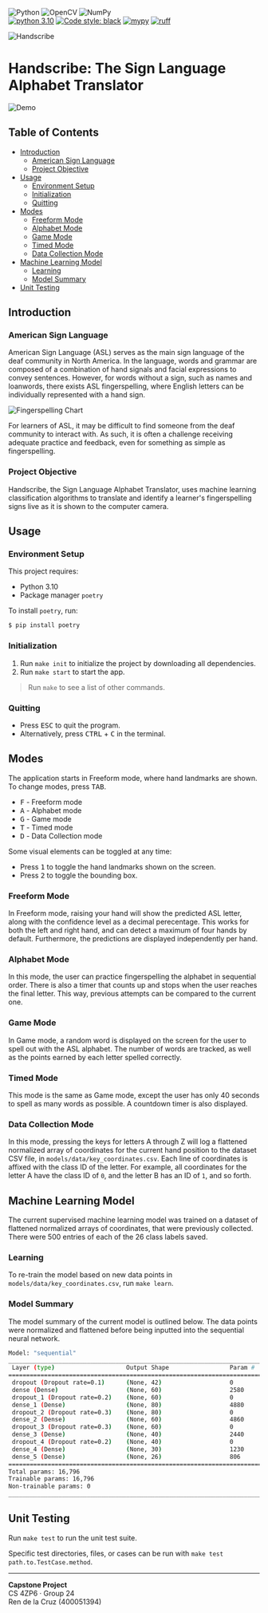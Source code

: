 ![Python](https://img.shields.io/badge/python-3670A0?style=for-the-badge&logo=python&logoColor=ffdd54) 
![OpenCV](https://img.shields.io/badge/opencv-%23white.svg?style=for-the-badge&logo=opencv&logoColor=white)
![NumPy](https://img.shields.io/badge/numpy-%23013243.svg?style=for-the-badge&logo=numpy&logoColor=white)  
[![python 3.10](https://img.shields.io/badge/Python-3.10-3776AB.svg?style=flat&logo=python&logoColor=white)](https://www.python.org)
[![Code style: black](https://img.shields.io/badge/code%20style-black-000000.svg)](https://github.com/psf/black)
[![mypy](https://img.shields.io/badge/type_checker-mypy-teal.svg)](http://mypy-lang.org/)
[![ruff](https://img.shields.io/badge/linter-ruff-red.svg)](https://pypi.org/project/ruff/)


![Handscribe](docs/assets/logo-border-circles.png)

# **Handscribe**: The Sign Language Alphabet Translator  <!-- omit from toc -->


![Demo](docs/assets/demo.gif)

## Table of Contents <!-- omit from toc -->

- [Introduction](#introduction)
  - [American Sign Language](#american-sign-language)
  - [Project Objective](#project-objective)
- [Usage](#usage)
  - [Environment Setup](#environment-setup)
  - [Initialization](#initialization)
  - [Quitting](#quitting)
- [Modes](#modes)
  - [Freeform Mode](#freeform-mode)
  - [Alphabet Mode](#alphabet-mode)
  - [Game Mode](#game-mode)
  - [Timed Mode](#timed-mode)
  - [Data Collection Mode](#data-collection-mode)
- [Machine Learning Model](#machine-learning-model)
  - [Learning](#learning)
  - [Model Summary](#model-summary)
- [Unit Testing](#unit-testing)

## Introduction

### American Sign Language

American Sign Language (ASL) serves as the main sign language of the deaf community in North America. In the language, words and grammar are composed of a combination of hand signals and facial expressions to convey sentences. However, for words without a sign, such as names and loanwords, there exists ASL fingerspelling, where English letters can be individually represented with a hand sign.

![Fingerspelling Chart](docs/assets/fingerspelling-chart.png)

For learners of ASL, it may be difficult to find someone from the deaf community to interact with. As such, it is often a challenge receiving adequate practice and feedback, even for something as simple as fingerspelling.

### Project Objective

Handscribe, the Sign Language Alphabet Translator, uses machine learning classification algorithms to translate and identify a learner's fingerspelling signs live as it is shown to the computer camera.

## Usage

### Environment Setup

This project requires:
- Python 3.10
- Package manager `poetry`

To install `poetry`, run:

```sh
$ pip install poetry
```

### Initialization

1. Run `make init` to initialize the project by downloading all dependencies.
2. Run `make start` to start the app.

> Run `make` to see a list of other commands.

### Quitting

- Press <kbd>ESC</kbd> to quit the program.
- Alternatively, press <kbd>CTRL</kbd> + <kbd>C</kbd> in the terminal.

## Modes

The application starts in Freeform mode, where hand landmarks are shown. To change modes, press <kbd>TAB</kbd>.

- <kbd>F</kbd> - Freeform mode
- <kbd>A</kbd> - Alphabet mode
- <kbd>G</kbd> - Game mode
- <kbd>T</kbd> - Timed mode
- <kbd>D</kbd> - Data Collection mode

Some visual elements can be toggled at any time:

- Press <kbd>1</kbd> to toggle the hand landmarks shown on the screen.
- Press <kbd>2</kbd> to toggle the bounding box.

### Freeform Mode

In Freeform mode, raising your hand will show the predicted ASL letter, along with the confidence level as a decimal perecentage. This works for both the left and right hand, and can detect a maximum of four hands by default. Furthermore, the predictions are displayed independently per hand.

### Alphabet Mode

In this mode, the user can practice fingerspelling the alphabet in sequential order. There is also a timer that counts up and stops when the user reaches the final letter. This way, previous attempts can be compared to the current one.

### Game Mode

In Game mode, a random word is displayed on the screen for the user to spell out with the ASL alphabet. The number of words are tracked, as well as the points earned by each letter spelled correctly.

### Timed Mode

This mode is the same as Game mode, except the user has only 40 seconds to spell as many words as possible. A countdown timer is also displayed.

### Data Collection Mode

In this mode, pressing the keys for letters A through Z will log a flattened normalized array of coordinates for the current hand position to the dataset CSV file, in `models/data/key_coordinates.csv`. Each line of coordinates is affixed with the class ID of the letter. For example, all coordinates for the letter A have the class ID of `0`, and the letter B has an ID of `1`, and so forth.


## Machine Learning Model

The current supervised machine learning model was trained on a dataset of flattened normalized arrays of coordinates, that were previously collected. There were 500 entries of each of the 26 class labels saved.

### Learning

To re-train the model based on new data points in `models/data/key_coordinates.csv`, run `make learn`.


### Model Summary

The model summary of the current model is outlined below. The data points were normalized and flattened before being inputted into the sequential neural network.

```sh
Model: "sequential"
__________________________________________________________________________
 Layer (type)                    Output Shape                 Param #     
==========================================================================
 dropout (Dropout rate=0.1)      (None, 42)                   0           
 dense (Dense)                   (None, 60)                   2580        
 dropout_1 (Dropout rate=0.2)    (None, 60)                   0           
 dense_1 (Dense)                 (None, 80)                   4880        
 dropout_2 (Dropout rate=0.3)    (None, 80)                   0           
 dense_2 (Dense)                 (None, 60)                   4860        
 dropout_3 (Dropout rate=0.3)    (None, 60)                   0           
 dense_3 (Dense)                 (None, 40)                   2440        
 dropout_4 (Dropout rate=0.2)    (None, 40)                   0           
 dense_4 (Dense)                 (None, 30)                   1230        
 dense_5 (Dense)                 (None, 26)                   806         
==========================================================================
Total params: 16,796
Trainable params: 16,796
Non-trainable params: 0
__________________________________________________________________________
```

## Unit Testing

Run `make test` to run the unit test suite.

Specific test directories, files, or cases can be run with `make test path.to.TestCase.method`.


----

**Capstone Project**  
CS 4ZP6 · Group 24  
Ren de la Cruz (400051394)
